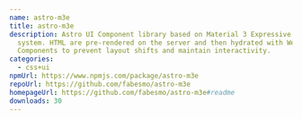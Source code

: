 ```yaml
---
name: astro-m3e
title: astro-m3e
description: Astro UI Component library based on Material 3 Expressive design
  system. HTML are pre-rendered on the server and then hydrated with Web
  Components to prevent layout shifts and maintain interactivity.
categories:
  - css+ui
npmUrl: https://www.npmjs.com/package/astro-m3e
repoUrl: https://github.com/fabesmo/astro-m3e
homepageUrl: https://github.com/fabesmo/astro-m3e#readme
downloads: 30
---
```

